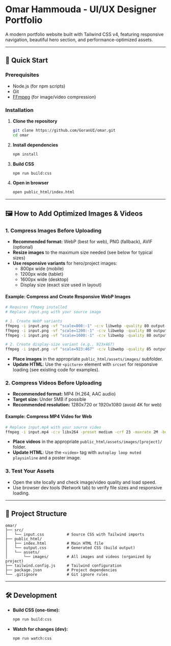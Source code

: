 # Omar Hammouda - UI/UX Designer Portfolio

A modern portfolio website built with Tailwind CSS v4, featuring responsive navigation, beautiful hero section, and performance-optimized assets.

---

## 🚀 Quick Start

### Prerequisites
- Node.js (for npm scripts)
- Git
- [FFmpeg](https://ffmpeg.org/) (for image/video compression)

### Installation

1. **Clone the repository**
   ```bash
   git clone https://github.com/GoranUI/omar.git
   cd omar
   ```
2. **Install dependencies**
   ```bash
   npm install
   ```
3. **Build CSS**
   ```bash
   npm run build:css
   ```
4. **Open in browser**
   ```bash
   open public_html/index.html
   ```

---

## 🖼️ How to Add Optimized Images & Videos

### 1. **Compress Images Before Uploading**
- **Recommended format:** WebP (best for web), PNG (fallback), AVIF (optional)
- **Resize images** to the maximum size needed (see below for typical sizes)
- **Use responsive variants** for hero/project images:
  - 800px wide (mobile)
  - 1200px wide (tablet)
  - 1600px wide (desktop)
  - Display size (exact size used in layout)

#### **Example: Compress and Create Responsive WebP Images**
```bash
# Requires ffmpeg installed
# Replace input.png with your source image

# 1. Create WebP variants
ffmpeg -i input.png -vf "scale=800:-1" -c:v libwebp -quality 80 output-800.webp
ffmpeg -i input.png -vf "scale=1200:-1" -c:v libwebp -quality 80 output-1200.webp
ffmpeg -i input.png -vf "scale=1600:-1" -c:v libwebp -quality 80 output-1600.webp

# 2. Create display-size variant (e.g., 923x467)
ffmpeg -i input.png -vf "scale=923:467" -c:v libwebp -quality 85 output-display.webp
```
- **Place images** in the appropriate `public_html/assets/images/` subfolder.
- **Update HTML**: Use the `<picture>` element with `srcset` for responsive loading (see existing code for examples).

### 2. **Compress Videos Before Uploading**
- **Recommended format:** MP4 (H.264, AAC audio)
- **Target size:** Under 5MB if possible
- **Recommended resolution:** 1280x720 or 1920x1080 (avoid 4K for web)

#### **Example: Compress MP4 Video for Web**
```bash
# Replace input.mp4 with your source video
ffmpeg -i input.mp4 -c:v libx264 -preset medium -crf 23 -maxrate 2M -bufsize 4M -movflags +faststart -pix_fmt yuv420p -y output-compressed.mp4
```
- **Place videos** in the appropriate `public_html/assets/images/[project]/` folder.
- **Update HTML**: Use the `<video>` tag with `autoplay loop muted playsinline` and a poster image.

### 3. **Test Your Assets**
- Open the site locally and check image/video quality and load speed.
- Use browser dev tools (Network tab) to verify file sizes and responsive loading.

---

## 📁 Project Structure

```
omar/
├── src/
│   └── input.css          # Source CSS with Tailwind imports
├── public_html/
│   ├── index.html         # Main HTML file
│   └── output.css         # Generated CSS (build output)
│   └── assets/
│       └── images/        # All images and videos (organized by project)
├── tailwind.config.js     # Tailwind configuration
├── package.json           # Project dependencies
└── .gitignore             # Git ignore rules
```

---

## 🛠️ Development

- **Build CSS (one-time):**
  ```bash
  npm run build:css
  ```
- **Watch for changes (dev):**
  ```bash
  npm run watch:css
  ```

